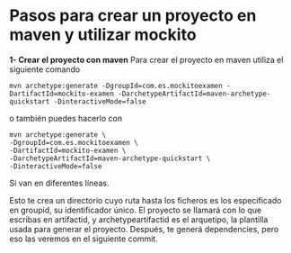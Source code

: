 # Pasos para crear un proyecto en maven y utilizar mockito
**1- Crear el proyecto con maven**
Para crear el proyecto en maven utiliza el siguiente comando 
```
mvn archetype:generate -DgroupId=com.es.mockitoexamen -DartifactId=mockito-examen -DarchetypeArtifactId=maven-archetype-quickstart -DinteractiveMode=false
```

o también puedes hacerlo con

```
mvn archetype:generate \
-DgroupId=com.es.mockitoexamen \
-DartifactId=mockito-examen \
-DarchetypeArtifactId=maven-archetype-quickstart \
-DinteractiveMode=false
```
Si van en diferentes líneas.

Esto te crea un directorio cuyo ruta hasta los ficheros es los especificado en groupid, su identificador único. El proyecto se llamará con lo que escribas en artifactid, y archetypeartifactid es el arquetipo, la plantilla usada para generar el proyecto. Después, te generá dependencies, pero eso las veremos en el siguiente commit.
